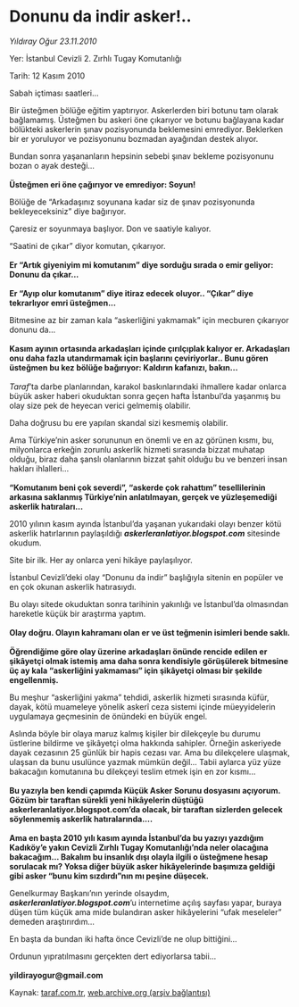 # Donunu da indir asker!..

*Yıldıray Oğur 23.11.2010*

<div class="yazi"><p>Yer: İstanbul Cevizli 2. Zırhlı Tugay Komutanlığı</p>
<p>Tarih: 12 Kasım 2010</p>
<p>Sabah içtiması saatleri...</p>
<p>Bir üsteğmen bölüğe eğitim yaptırıyor. Askerlerden biri botunu tam olarak bağlamamış. Üsteğmen bu askeri öne çıkarıyor ve botunu bağlayana kadar bölükteki askerlerin şınav pozisyonunda beklemesini emrediyor. Beklerken bir er yoruluyor ve pozisyonunu bozmadan ayağından destek alıyor.</p>
<p>Bundan sonra yaşananların hepsinin sebebi şınav bekleme pozisyonunu bozan o ayak desteği...<br/><br/><b>Üsteğmen eri öne çağırıyor ve emrediyor: Soyun! </b></p>
<p>Bölüğe de “Arkadaşınız soyunana kadar siz de şınav pozisyonunda bekleyeceksiniz” diye bağırıyor.</p>
<p>Çaresiz er soyunmaya başlıyor. Don ve saatiyle kalıyor. </p>
<p>“Saatini de çıkar” diyor komutan, çıkarıyor.<br/><br/><b>Er “Artık giyeniyim mi komutanım” diye sorduğu sırada o emir geliyor: Donunu da çıkar...<br/><br/></b><b>Er “Ayıp olur komutanım” diye itiraz edecek oluyor.. “Çıkar” diye tekrarlıyor emri üsteğmen...</b></p>
<p>Bitmesine az bir zaman kala “askerliğini yakmamak” için mecburen çıkarıyor donunu da...<br/><br/><b>Kasım ayının ortasında arkadaşları içinde çırılçıplak kalıyor er. Arkadaşları onu daha fazla utandırmamak için başlarını çeviriyorlar.. Bunu gören üsteğmen bu kez bölüğe bağırıyor: Kaldırın kafanızı, bakın...<br/><br/></b><i>Taraf</i>’ta darbe planlarından, karakol baskınlarındaki ihmallere kadar onlarca büyük asker haberi okuduktan sonra geçen hafta İstanbul’da yaşanmış bu olay size pek de heyecan verici gelmemiş olabilir.</p>
<p>Daha doğrusu bu ere yapılan skandal sizi kesmemiş olabilir.</p>
<p>Ama Türkiye’nin asker sorununun en önemli ve en az görünen kısmı, bu, milyonlarca erkeğin zorunlu askerlik hizmeti sırasında bizzat muhatap olduğu, biraz daha şanslı olanlarının bizzat şahit olduğu bu ve benzeri insan hakları ihlalleri...<br/><br/><b>“Komutanım beni çok severdi”, “askerde çok rahattım” tesellilerinin arkasına saklanmış Türkiye’nin anlatılmayan, gerçek ve yüzleşemediği askerlik hatıraları...</b></p>
<p>2010 yılının kasım ayında İstanbul’da yaşanan yukarıdaki olayı benzer kötü askerlik hatırlarının paylaşıldığı <b><i>askerleranlatiyor.blogspot.com</i></b> sitesinde okudum.</p>
<p>Site bir ilk. Her ay onlarca yeni hikâye paylaşılıyor.</p>
<p>İstanbul Cevizli’deki olay “Donunu da indir” başlığıyla sitenin en popüler ve en çok okunan askerlik hatırasıydı.</p>
<p>Bu olayı sitede okuduktan sonra tarihinin yakınlığı ve İstanbul’da olmasından hareketle küçük bir araştırma yaptım.<br/><br/><b>Olay doğru. Olayın kahramanı olan er ve üst teğmenin isimleri bende saklı.<br/><br/></b><b>Öğrendiğime göre olay üzerine arkadaşları önünde rencide edilen er şikâyetçi olmak istemiş ama daha sonra kendisiyle görüşülerek bitmesine üç ay kala “askerliğini yakmaması” için şikâyetçi olması bir şekilde engellenmiş.</b></p>
<p>Bu meşhur “askerliğini yakma” tehdidi, askerlik hizmeti sırasında küfür, dayak, kötü muameleye yönelik askerî ceza sistemi içinde müeyyidelerin uygulamaya geçmesinin de önündeki en büyük engel. </p>
<p>Aslında böyle bir olaya maruz kalmış kişiler bir dilekçeyle bu durumu üstlerine bildirme ve şikâyetçi olma hakkında sahipler. Örneğin askeriyede dayak cezasının 25 günlük bir hapis cezası var. Ama bu dilekçelere ulaşmak, ulaşsan da bunu usulünce yazmak mümkün değil... Tabii aylarca yüz yüze bakacağın komutanına bu dilekçeyi teslim etmek işin en zor kısmı...<br/><br/><b>Bu yazıyla ben kendi çapımda Küçük Asker Sorunu dosyasını açıyorum. Gözüm bir taraftan sürekli yeni hikâyelerin düştüğü askerleranlatiyor.blogspot.com’da olacak, bir taraftan sizlerden gelecek söylenmemiş askerlik hatıralarında....<br/><br/></b><b>Ama en başta 2010 yılı kasım ayında İstanbul’da bu yazıyı yazdığım Kadıköy’e yakın Cevizli Zırhlı Tugay Komutanlığı’nda neler olacağına bakacağım... Bakalım bu insanlık dışı olayla ilgili o üsteğmene hesap sorulacak mı? Yoksa diğer büyük asker hikâyelerinde başımıza geldiği gibi asker “bunu kim sızdırdı”nın mı peşine düşecek. </b></p>
<p>Genelkurmay Başkanı’nın yerinde olsaydım, <b><i>askerleranlatiyor.blogspot.com</i></b>’u internetime açılış sayfası yapar, buraya düşen tüm küçük ama mide bulandıran asker hikâyelerini “ufak meseleler” demeden araştırırdım...</p>
<p>En başta da bundan iki hafta önce Cevizli’de ne olup bittiğini...</p>
<p>Ordunun yıpratılmasını gerçekten dert ediyorlarsa tabii...<br/><br/><b>yildirayogur@gmail.com</b></p></div>

Kaynak: [taraf.com.tr](http://www.taraf.com.tr:80/yildiray-ogur/makale-donunu-da-indir-asker.htm), [web.archive.org (arşiv bağlantısı)](http://web.archive.org/web/20101125132947/http://www.taraf.com.tr:80/yildiray-ogur/makale-donunu-da-indir-asker.htm)
